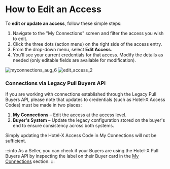 ﻿---
sidebar_position: 4
---

# How to Edit an Access

To **edit or update an access**, follow these simple steps:

1. Navigate to the "My Connections" screen and filter the access you wish to edit.
2. Click the three dots (action menu) on the right side of the access entry.
3. From the drop-down menu, select **Edit Access**.
4. You'll see your current credentials for that access. Modify the details as needed (only editable fields are available for modification).

![myconnections_aug_6](https://storage.travelgate.com/kbase/myconnections_aug_6.jpg)
![edit_access_2](https://storage.travelgate.com/kbase/edit_access_2.jpg)

### Connections via Legacy Pull Buyers API

If you are working with connections established through the Legacy Pull Buyers API, please note that updates to credentials (such as Hotel-X Access Codes) must be made in two places:

1. **My Connections** – Edit the access at the access level.
2. **Buyer's System** – Update the legacy configuration stored on the buyer's end to ensure consistency across both systems.

Simply updating the Hotel-X Access Code in My Connections will not be sufficient.

:::info
As a Seller, you can check if your Buyers are using the Hotel-X Pull Buyers API by inspecting the label on their Buyer card in the [My Connections](https://yoururl.com/kb/platform/app-features/connections/my-connections/managing-connections/connections-details#what-can-i-find-in-my-connections) section.
:::
